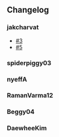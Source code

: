 ## Changelog

### jakcharvat

- [#3](https://github.com/jakcharvat/SkyStone/issues/3)
- [#5](https://github.com/jakcharvat/SkyStone/issues/5)

### spiderpiggy03



### nyeffA



### RamanVarma12



### Beggy04



### DaewheeKim